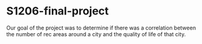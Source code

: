 # S1206-final-project
Our goal of the project was to determine if there was a correlation between the number of rec areas around a city and the quality of life of that city.
